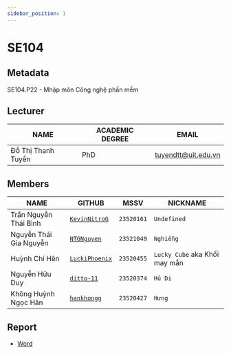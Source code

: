 ```yaml
---
sidebar_position: 1
---
```


# SE104

## Metadata

SE104.P22 - Mhập môn Công nghệ phần mềm

## Lecturer

| NAME               | ACADEMIC DEGREE | EMAIL                                             |
| ------------------ | --------------- | ------------------------------------------------- |
| Đỗ Thị Thanh Tuyền | PhD             | [tuyendtt@uit.edu.vn](mailto:tuyendtt@uit.edu.vn) |

## Members

| NAME                   | GITHUB                                            | MSSV       | NICKNAME                      |
| ---------------------- | ------------------------------------------------- | ---------- | ----------------------------- |
| Trần Nguyễn Thái Bình  | [`KevinNitroG`](https://github.com/KevinNitroG)   | `23520161` | `Undefined`                   |
| Nguyễn Thái Gia Nguyễn | [`NTGNguyen`](https://github.com/NTGNguyen)       | `23521049` | `Nghiễng`                     |
| Huỳnh Chí Hên          | [`LuckiPhoenix`](https://github.com/LuckiPhoenix) | `23520455` | `Lucky Cube` aka Khối may mắn |
| Nguyễn Hữu Duy         | [`ditto-11`](https://github.com/ditto-11)         | `23520374` | `Hủ Di`                       |
| Không Huỳnh Ngọc Hân   | [`hankhongg`](https://github.com/hankhongg)       | `23520427` | `Hưng`                        |

## Report

- [Word](https://1drv.ms/w/c/bb48fd20e154f84d/EU34VOEg_UgggLvXBgAAAAABcqxOhV6rEMpb1gHOqhXI0A?e=YJ96I9)

